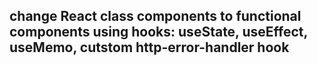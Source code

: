 ## change React class components to functional components using hooks: useState, useEffect, useMemo, cutstom http-error-handler hook
